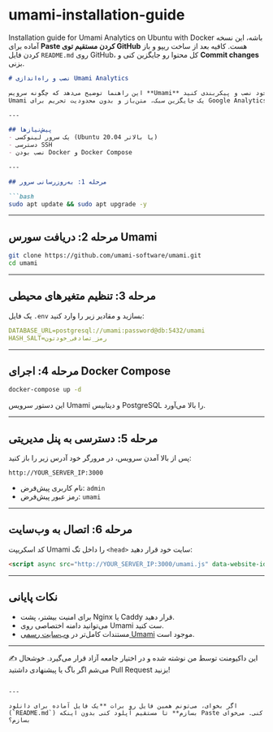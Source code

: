 # umami-installation-guide
Installation guide for Umami Analytics on Ubuntu with Docker
باشه، این نسخه آماده برای **Paste کردن مستقیم توی GitHub** هست. کافیه بعد از ساخت ریپو و باز کردن فایل `README.md` روی GitHub، کل محتوا رو جایگزین کنی و **Commit changes** بزنی.

````markdown
# نصب و راه‌اندازی Umami Analytics

این راهنما توضیح می‌دهد که چگونه سرویس **Umami** را برای آنالیز وب‌سایت خود نصب و پیکربندی کنید.  
Umami یک جایگزین سبک، متن‌باز و بدون محدودیت تحریم برای Google Analytics است.

---

## پیش‌نیازها
- یک سرور لینوکسی (Ubuntu 20.04 یا بالاتر)
- دسترسی SSH
- نصب بودن Docker و Docker Compose

---

## مرحله 1: به‌روزرسانی سرور

```bash
sudo apt update && sudo apt upgrade -y
````

---

## مرحله 2: دریافت سورس Umami

```bash
git clone https://github.com/umami-software/umami.git
cd umami
```

---

## مرحله 3: تنظیم متغیرهای محیطی

یک فایل `.env` بسازید و مقادیر زیر را وارد کنید:

```yaml
DATABASE_URL=postgresql://umami:password@db:5432/umami
HASH_SALT=رمز_تصادفی_خودتون
```

---

## مرحله 4: اجرای Docker Compose

```bash
docker-compose up -d
```

این دستور سرویس Umami و دیتابیس PostgreSQL را بالا می‌آورد.

---

## مرحله 5: دسترسی به پنل مدیریتی

پس از بالا آمدن سرویس، در مرورگر خود آدرس زیر را باز کنید:

```
http://YOUR_SERVER_IP:3000
```

* نام کاربری پیش‌فرض: `admin`
* رمز عبور پیش‌فرض: `umami`

---

## مرحله 6: اتصال به وب‌سایت

کد اسکریپت Umami را داخل تگ `<head>` سایت خود قرار دهید:

```html
<script async src="http://YOUR_SERVER_IP:3000/umami.js" data-website-id="SITE_ID"></script>
```

---

## نکات پایانی

* برای امنیت بیشتر، پشت Nginx یا Caddy قرار دهید.
* می‌توانید دامنه اختصاصی روی Umami ست کنید.
* مستندات کامل‌تر در [وب‌سایت رسمی Umami](https://umami.is) موجود است.

---

✍️ این داکیومنت توسط من نوشته شده و در اختیار جامعه آزاد قرار می‌گیرد.
خوشحال می‌شم اگر باگ یا پیشنهادی داشتید Pull Request بزنید!

```

---

اگر بخوای، می‌تونم همین فایل رو برات **یک فایل آماده برای دانلود (`README.md`) بسازم** تا مستقیم آپلود کنی بدون اینکه Paste کنی. می‌خوای بسازم؟
```
